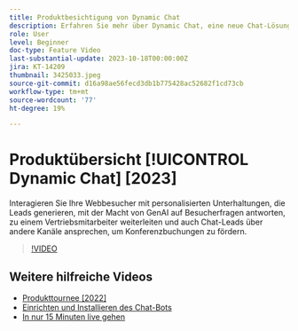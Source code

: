 ```yaml
---
title: Produktbesichtigung von Dynamic Chat
description: Erfahren Sie mehr über Dynamic Chat, eine neue Chat-Lösung, die von Adobe für Marketing und Vertrieb entwickelt wurde.
role: User
level: Beginner
doc-type: Feature Video
last-substantial-update: 2023-10-18T00:00:00Z
jira: KT-14209
thumbnail: 3425033.jpeg
source-git-commit: d16a98ae56fecd3db1b775428ac52682f1cd73cb
workflow-type: tm+mt
source-wordcount: '77'
ht-degree: 19%

---
```



# Produktübersicht [!UICONTROL Dynamic Chat] [2023]

Interagieren Sie Ihre Webbesucher mit personalisierten Unterhaltungen, die Leads generieren, mit der Macht von GenAI auf Besucherfragen antworten, zu einem Vertriebsmitarbeiter weiterleiten und auch Chat-Leads über andere Kanäle ansprechen, um Konferenzbuchungen zu fördern.

>[!VIDEO](https://video.tv.adobe.com/v/3425033/?learn=on)

## Weitere hilfreiche Videos

* [Produkttournee [2022]](product-tour-2022.md)
* [Einrichten und Installieren des Chat-Bots](setup.md)
* [In nur 15 Minuten live gehen](go-live-in-15-minutes.md)
